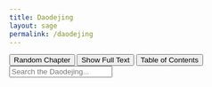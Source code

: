 ```yaml
---
title: Daodejing
layout: sage
permalink: /daodejing
---
```


<link rel="stylesheet" href="{{ '/assets/css/daodejing.css' | relative_url }}" />

<section class="daodejing-section">

  <div class="daodejing-buttons">
    <button class="daodejing-btn" onclick="showRandomChapter()">Random Chapter</button>
    <button class="daodejing-btn" onclick="showFullText()">Show Full Text</button>
    <button class="daodejing-btn" onclick="showTOC()">Table of Contents</button>
  </div>

  <input type="text" id="search" placeholder="Search the Daodejing..." oninput="searchKeyword(this.value)" />

  <div id="chapter-content" class="daodejing-content"></div>
</section>

<script src="/assets/js/daodejing.js"></script>
